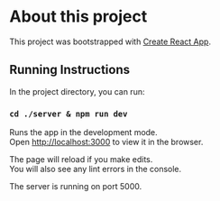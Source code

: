# About this project

This project was bootstrapped with [Create React App](https://github.com/facebook/create-react-app).

## Running Instructions

In the project directory, you can run:

### `cd ./server & npm run dev`

Runs the app in the development mode.\
Open [http://localhost:3000](http://localhost:3000) to view it in the browser.

The page will reload if you make edits.\
You will also see any lint errors in the console.

The server is running on port 5000.